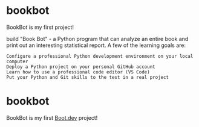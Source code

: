 # bookbot
BookBot is my first project!

build "Book Bot" - a Python program that can analyze an entire book and print out an interesting statistical report. A few of the learning goals are:

    Configure a professional Python development environment on your local computer
    Deploy a Python project on your personal GitHub account
    Learn how to use a professional code editor (VS Code)
    Put your Python and Git skills to the test in a real project


# bookbot

BookBot is my first [Boot.dev](https://www.boot.dev) project!